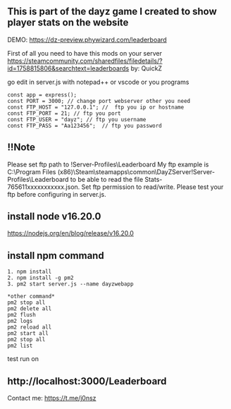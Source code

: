 ## This is part of the dayz game I created to show player stats on the website

DEMO: https://dz-preview.phywizard.com/leaderboard

First of all you need to have this mods on your server
https://steamcommunity.com/sharedfiles/filedetails/?id=1758815806&searchtext=leaderboards by: QuickZ

go edit in server.js with notepad++ or vscode or you programs
  ```
const app = express();
const PORT = 3000; // change port webserver other you need
const FTP_HOST = "127.0.0.1"; //  ftp you ip or hostname  
const FTP_PORT = 21; // ftp you port 
const FTP_USER = "dayz"; // ftp you username
const FTP_PASS = "Aa123456";  // ftp you password
  ```
## !!Note

 Please set ftp path to !Server-Profiles\Leaderboard
My ftp example is C:\Program Files (x86)\Steam\steamapps\common\DayZServer\!Server-Profiles\Leaderboard
to be able to read the file Stats-765611xxxxxxxxxxx.json. Set ftp permission to read/write. Please test your ftp before configuring in server.js.


## install node v16.20.0
https://nodejs.org/en/blog/release/v16.20.0

## install npm command
  ```
1. npm install
2. npm install -g pm2
3. pm2 start server.js --name dayzwebapp

*other command* 
pm2 stop all
pm2 delete all
pm2 flush
pm2 logs
pm2 reload all
pm2 start all
pm2 stop all
pm2 list
```

test run on 

## http://localhost:3000/Leaderboard

Contact me: https://t.me/j0nsz
